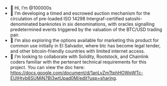 - 👋 Hi, I’m @100000s
- 👀 I’m developing a timed and escrowed auction mechanism for the circulation of pre-loaded ISO 14298 Intergraf-certified satoshi-denominated banknotes in six denominations, with oracles signalling predetermined events triggered by the valuation of the BTC/USD trading pair.
- 🌱 I’m also exploring the options available for marketing this product for common use initially in El Salvador, where btc has become legal tender, and other bitcoin-friendly countries with limited internet access.
- 💞️ I’m looking to collaborate with Solidity, Rootstock, and Chainlink coders familiar with the pertenant technical requirements for this project. You can view the doc here: https://docs.google.com/document/d/1anLvZmTtphHOWqWTc-EUIHtyb6SUMjN7BI3wtUpad0M/edit?usp=sharing.

<!---
100000s/100000s is a ✨ special ✨ repository because its `README.md` (this file) appears on your GitHub profile.
You can click the Preview link to take a look at your changes.
--->
